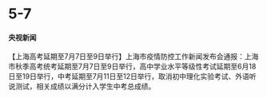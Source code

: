 # 5-7

#### 央视新闻

【上海高考延期至7月7日至9日举行】上海市疫情防控工作新闻发布会通报：上海市秋季高考统考延期至7月7日至9日举行，高中学业水平等级性考试延期至6月18日至19日举行，中考延期至7月11日至12日举行，取消初中理化实验考试、外语听说测试，相关成绩以满分计入学生中考总成绩。
